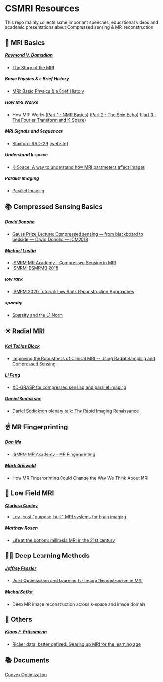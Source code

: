 # CSMRI Resources

This repo mainly collects some important speeches, educational videos and academic presentations about Compressed sensing & MRI reconstruction

##  🧲 MRI Basics

##### [Raymond V. Damadian](https://en.wikipedia.org/wiki/Raymond_Damadian)

- [The Story of the MRI](https://youtu.be/lVOyerAgNUY)

##### Basic Physics & a Brief History

- [MRI: Basic Physics & a Brief History](https://youtu.be/djAxjtN_7VE)

##### How MRI Works

- How MRI Works ([Part 1 - NMR Basics](https://youtu.be/TQegSF4ZiIQ)) ([Part 2 - The Spin Echo](https://youtu.be/M7yh0To6Wbs)) ([Part 3 - The Fourier Transform and K-Space](https://youtu.be/R_4GuyJTzMo))

##### MRI Signals and Sequences

- [Stanford-RAD229](https://youtu.be/dNpILrLUvKs) [[website]](https://web.stanford.edu/class/rad229/index.html)

##### Understand k-space

- [K-Space: A way to understand how MRI parameters affect images](https://youtu.be/QHtZR0mtB80)

##### Parallel Imaging

- [Parallel Imaging](https://youtu.be/OZb8ncGkjOI?si=cpIxcXA1Zvd5x3CU)

## 📚 Compressed Sensing Basics

##### [David Donoho](https://en.wikipedia.org/wiki/David_Donoho)

- [Gauss Prize Lecture: Compressed sensing — from blackboard to bedside — David Donoho — ICM2018](https://youtu.be/mr-oT5gMboM)

##### [Michael Lustig](https://people.eecs.berkeley.edu/~mlustig/)

- [ISMRM MR Academy - Compressed Sensing in MRI](https://youtu.be/AP6JczMW8C8)
- [ISMRM-ESMRMB 2018](https://www.ismrm.org/18/plenaryvideos/04-Tuesday/04-Tuesday.mp4)

##### low rank

- [ISMRM 2020 Tutorial: Low Rank Reconstruction Approaches](https://youtu.be/NzI_7SGd848)

##### sparsity

- [Sparsity and the L1 Norm](https://youtu.be/76B5cMEZA4Y)

## ✴️ Radial MRI

##### [Kai Tobias Block](https://tobias-block.net/)

- [Improving the Robustness of Clinical MRI -- Using Radial Sampling and Compressed Sensing](https://youtu.be/r5FJJBniDuU)

##### [Li Feng](https://www.mrfengl.com/)

- [XD-GRASP for compressed sensing and parallel imaging](https://youtu.be/cG6paZY4yQ8)

##### [Daniel Sodickson](https://med.nyu.edu/faculty/daniel-k-sodickson)

- [Daniel Sodickson plenary talk: The Rapid Imaging Renaissance](https://youtu.be/oypRDAENn_E)

## ☝️ MR Fingerprinting

##### [Dan Ma](https://case.edu/medicine/ccir/faculty/dan-ma)

- [ISMRM MR Academy - MR Fingerprinting](https://youtu.be/zWO09lNGYao?si=2KD9Tx6rn1LPYcxT)

##### [Mark Griswold](https://case.edu/medicine/ccir/faculty/mark-griswold)

- [How MR Fingerprinting Could Change the Way We Think About MRI](https://youtu.be/0Y0SMTw4AzA?si=W-gbshilzLGus-ge)

## 🚀 Low Field MRI

#### [Clarissa Cooley](https://researchers.mgh.harvard.edu/profile/12069960/Clarissa-Cooley)

- [Low-cost "purpose-built" MRI systems for brain imaging](https://youtu.be/bZz3-lmWv4I?si=E3PN---gpVsr069t)

##### [Matthew Rosen](https://www.martinos.org/investigator/matt-rosen/)

- [Life at the bottom: millitesla MRI in the 21st century](https://youtu.be/xiXJqXBnasg?si=QS5cmpoaVMxHhoGw)

## 🧙‍♂️ Deep Learning Methods

##### [Jeffrey Fessler](https://web.eecs.umich.edu/~fessler/)

- [Joint Optimization and Learning for Image Reconstruction in MRI](https://youtu.be/sLFOf5EvVAs)

##### [Michal Sofka](https://msofka.github.io/)

- [Deep MR image reconstruction across k­-space and image domain](https://youtu.be/2djGATBc_eE?si=iPKq3zTi236vTDqm)

## 🤔 Others

##### [Klaas P. Prüssmann](https://ee.ethz.ch/the-department/people-a-z/person-detail.NjE3Njg=.TGlzdC8zMjc5LC0xNjUwNTg5ODIw.html)

- [Richer data, better defined: Gearing up MRI for the learning age](https://video.midl.io/2022/keynote3.mp4)

## 📚 Documents

[Convex Optimization](https://www.stat.cmu.edu/~ryantibs/convexopt/)